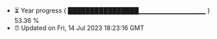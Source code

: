 - ⏳ Year progress { ████████████████▁▁▁▁▁▁▁▁▁▁▁▁▁▁ } 53.36 %
- ⏰ Updated on Fri, 14 Jul 2023 18:23:16 GMT

